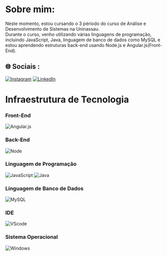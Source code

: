 # Sobre mim:
Neste momento, estou cursando o 3 périodo do curso de Análise e Desenvolvimento de Sistemas na Uninassau.<br> Durante o curso, venho utilizando várias linguagens de programação, incluindo JavaScript, Java, linguagem de banco de dados como MySQL e estou aprendendo estruturas back-end usando Node.js e Angular.js(Front-End).


## 🌐 Sociais :
[![Instagram](https://img.shields.io/badge/Instagram-%23E4405F.svg?logo=Instagram&logoColor=white)](https://www.instagram.com/lyvedoficial/)
[![LinkedIn](https://img.shields.io/badge/LinkedIn-%230077B5.svg?logo=linkedin&logoColor=white)](https://www.linkedin.com/in/mateus-lins-chagas-954540344/) 

# Infraestrutura de Tecnologia

### Front-End
![Angular.js](https://img.shields.io/badge/angular.js-%23E23237.svg?style=for-the-badge&logo=angular&logoColor=white)

### Back-End
![Node](https://img.shields.io/badge/Node.js-43853D?logo=node.js&logoColor=white&style=for-the-badge)

### Linguagem de Programação
![JavaScript](https://img.shields.io/badge/JavaScript-F7DF1E?logo=javascript&logoColor=black&style=for-the-badge)
![Java](https://img.shields.io/badge/Java-ED8B00?logo=java&logoColor=white&style=for-the-badge)

### Linguagem de Banco de Dados
![MySQL](https://img.shields.io/badge/MySQL-20232A?logo=mysql&logoColor=white&style=for-the-badge)

### IDE
![VScode](https://img.shields.io/badge/VS_Code-007ACC?logo=visual-studio-code&logoColor=white&style=for-the-badge)

### Sistema Operacional
![Windows](https://img.shields.io/badge/Windows-017AD7?logo=windows&logoColor=white&style=for-the-badge)




